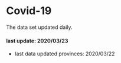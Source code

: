 # Covid-19

The data set updated daily.

#### last update: 2020/03/23

* last data updated provinces: 2020/03/22 
